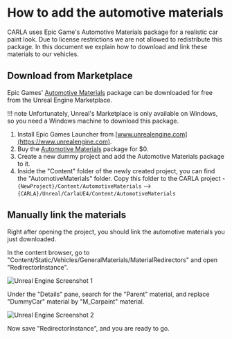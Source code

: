 How to add the automotive materials
===================================

CARLA uses Epic Game's Automotive Materials package for a realistic car paint
look. Due to license restrictions we are not allowed to redistribute this
package. In this document we explain how to download and link these materials to
our vehicles.

Download from Marketplace
-------------------------

Epic Games' [Automotive Materials][automatlink] package can be downloaded for
free from the Unreal Engine Marketplace.

!!! note
    Unfortunately, Unreal's Marketplace is only available on Windows, so you
    need a Windows machine to download this package.

  1. Install Epic Games Launcher from [www.unrealengine.com](https://www.unrealengine.com).
  2. Buy the [Automotive Materials][automatlink] package for $0.
  3. Create a new dummy project and add the Automotive Materials package to it.
  4. Inside the "Content" folder of the newly created project, you can find the "AutomotiveMaterials" folder. Copy this folder to the CARLA project
    - `{NewProject}/Content/AutomotiveMaterials` --> `{CARLA}/Unreal/CarlaUE4/Content/AutomotiveMaterials`

[automatlink]: https://www.unrealengine.com/marketplace/automotive-material-pack

Manually link the materials
---------------------------

Right after opening the project, you should link the automotive materials you
just downloaded.

In the content browser, go to
"Content/Static/Vehicles/GeneralMaterials/MaterialRedirectors" and open
"RedirectorInstance".

![Unreal Engine Screenshot 1](img/materials_screenshot_00.png)

Under the "Details" pane, search for the "Parent" material, and replace
"DummyCar" material by "M_Carpaint" material.

![Unreal Engine Screenshot 2](img/materials_screenshot_01.png)

Now save "RedirectorInstance", and you are ready to go.
